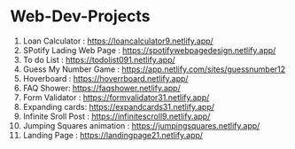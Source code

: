 # Web-Dev-Projects

1. Loan Calculator : https://loancalculator9.netlify.app/
2. SPotify Lading Web Page : https://spotifywebpagedesign.netlify.app/
3. To do List : https://todolist091.netlify.app/
4. Guess My Number Game : https://app.netlify.com/sites/guessnumber12
5. Hoverboard : https://hoverrboard.netlify.app/
6. FAQ Shower: https://faqshower.netlify.app/
7. Form Validator : https://formvalidator31.netlify.app/
8. Expanding cards: https://expandcards31.netlify.app/
9. Infinite Sroll Post : https://infinitescroll9.netlify.app/
10. Jumping Squares animation : https://jumpingsquares.netlify.app/
11. Landing Page : https://landingpage21.netlify.app/


